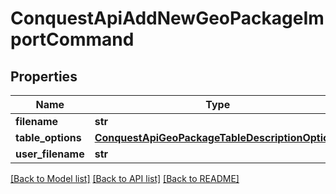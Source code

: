# ConquestApiAddNewGeoPackageImportCommand

## Properties
Name | Type | Description | Notes
------------ | ------------- | ------------- | -------------
**filename** | **str** |  | [optional] 
**table_options** | [**ConquestApiGeoPackageTableDescriptionOptions**](ConquestApiGeoPackageTableDescriptionOptions.md) |  | [optional] 
**user_filename** | **str** |  | [optional] 

[[Back to Model list]](../README.md#documentation-for-models) [[Back to API list]](../README.md#documentation-for-api-endpoints) [[Back to README]](../README.md)


